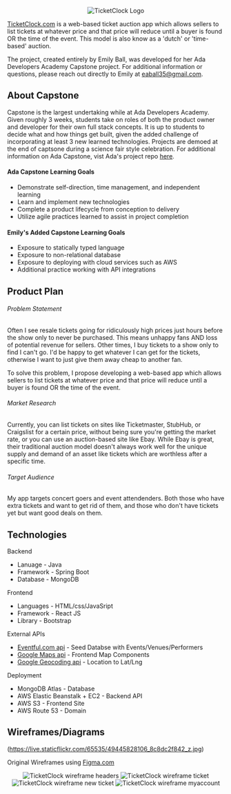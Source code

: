 <p align="center"> 
     <img src="https://live.staticflickr.com/65535/49431678272_11fda6a894_w.jpg"
          alt="TicketClock Logo"/>
</p>

<a href="http://ticketclock.com" target="_blank">TicketClock.com</a> is a web-based ticket auction app which allows sellers to list tickets at whatever price and that price will reduce until a buyer is found OR the time of the event. This model is also know as a 'dutch' or 'time-based' auction. 

The project, created entirely by Emily Ball, was developed for her Ada Developers Academy Capstone project. For additional information or questions, please reach out directly to Emily at eaball35@gmail.com.

## About Capstone
Capstone is the largest undertaking while at Ada Developers Academy. Given roughly 3 weeks, students take on roles of both the product owner and developer for their own full stack concepts. It is up to students to decide what and how things get built, given the added challenge of incorporating at least 3 new learned technologies. Projects are demoed at the end of captsone during a science fair style celebration. For additional information on Ada Capstone, vist Ada's project repo [here](https://github.com/Ada-C12/capstone).

#### Ada Capstone Learning Goals
 * Demonstrate self-direction, time management, and independent learning
 * Learn and implement new technologies
 * Complete a product lifecycle from conception to delivery
 * Utilize agile practices learned to assist in project completion
 
 #### Emily's Added Capstone Learning Goals
 * Exposure to statically typed language
 * Exposure to non-relational database
 * Exposure to deploying with cloud services such as AWS
 * Additional practice working with API integrations
 
## Product Plan
###### Problem Statement
Often I see resale tickets going for ridiculously high prices just hours before the show only to never be purchased. This means unhappy fans AND loss of potential revenue for sellers. Other times, I buy tickets to a show only to find I can't go. I'd be happy to get whatever I can get for the tickets, otherwise I want to just give them away cheap to another fan.

To solve this problem, I propose developing a web-based app which allows sellers to list tickets at whatever price and that price will reduce until a buyer is found OR the time of the event.

###### Market Research
Currently, you can list tickets on sites like Ticketmaster, StubHub, or Craigslist for a certain price, without being sure you're getting the market rate, or you can use an auction-based site like Ebay. While Ebay is great, their traditional auction model doesn't always work well for the unique supply and demand of an asset like tickets which are worthless after a specific time.

###### Target Audience
My app targets concert goers and event attendenders. Both those who have extra tickets and want to get rid of them, and those who don't have tickets yet but want good deals on them.

## Technologies
Backend
 * Lanuage - Java
 * Framework - Spring Boot
 * Database - MongoDB

Frontend
* Languages - HTML/css/JavaSript
* Framework - React JS
* Library - Bootstrap

External APIs
* [Eventful.com api](https://api.eventful.com/) - Seed Databse with Events/Venues/Performers
* [Google Maps api](https://developers.google.com/maps/documentation) - Frontend Map Components
* [Google Geocoding api](https://developers.google.com/maps/documentation/geocoding/start) - Location to Lat/Lng

Deployment
* MongoDB Atlas - Database
* AWS Elastic Beanstalk + EC2 - Backend API
* AWS S3 - Frontend Site
* AWS Route 53 - Domain

## Wireframes/Diagrams
(https://live.staticflickr.com/65535/49445828106_8c8dc2f842_z.jpg)

Original Wireframes using [Figma.com](https://www.figma.com)
<p align="center"> 
     <img src="https://live.staticflickr.com/65535/49445828106_8c8dc2f842_z.jpg"
          alt="TicketClock wireframe headers"/>
     <img src="https://live.staticflickr.com/65535/49445349983_45054c51cb_c.jpg"
          alt="TicketClock wireframe ticket"/>
     <img src="https://live.staticflickr.com/65535/49445828051_40dfd0bf5c_c.jpg"
          alt="TicketClock wireframe new ticket"/>
     <img src="https://live.staticflickr.com/65535/49445828026_930fc5d467_c.jpg"
          alt="TicketClock wireframe myaccount"/>
</p>




 
 
 
 



